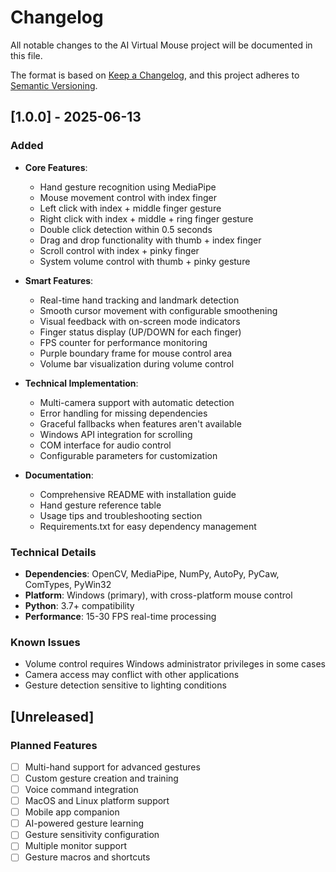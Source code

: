 # Changelog

All notable changes to the AI Virtual Mouse project will be documented in this file.

The format is based on [Keep a Changelog](https://keepachangelog.com/en/1.0.0/),
and this project adheres to [Semantic Versioning](https://semver.org/spec/v2.0.0.html).

## [1.0.0] - 2025-06-13

### Added

- **Core Features**:

  - Hand gesture recognition using MediaPipe
  - Mouse movement control with index finger
  - Left click with index + middle finger gesture
  - Right click with index + middle + ring finger gesture
  - Double click detection within 0.5 seconds
  - Drag and drop functionality with thumb + index finger
  - Scroll control with index + pinky finger
  - System volume control with thumb + pinky gesture

- **Smart Features**:

  - Real-time hand tracking and landmark detection
  - Smooth cursor movement with configurable smoothening
  - Visual feedback with on-screen mode indicators
  - Finger status display (UP/DOWN for each finger)
  - FPS counter for performance monitoring
  - Purple boundary frame for mouse control area
  - Volume bar visualization during volume control

- **Technical Implementation**:

  - Multi-camera support with automatic detection
  - Error handling for missing dependencies
  - Graceful fallbacks when features aren't available
  - Windows API integration for scrolling
  - COM interface for audio control
  - Configurable parameters for customization

- **Documentation**:
  - Comprehensive README with installation guide
  - Hand gesture reference table
  - Usage tips and troubleshooting section
  - Requirements.txt for easy dependency management

### Technical Details

- **Dependencies**: OpenCV, MediaPipe, NumPy, AutoPy, PyCaw, ComTypes, PyWin32
- **Platform**: Windows (primary), with cross-platform mouse control
- **Python**: 3.7+ compatibility
- **Performance**: 15-30 FPS real-time processing

### Known Issues

- Volume control requires Windows administrator privileges in some cases
- Camera access may conflict with other applications
- Gesture detection sensitive to lighting conditions

## [Unreleased]

### Planned Features

- [ ] Multi-hand support for advanced gestures
- [ ] Custom gesture creation and training
- [ ] Voice command integration
- [ ] MacOS and Linux platform support
- [ ] Mobile app companion
- [ ] AI-powered gesture learning
- [ ] Gesture sensitivity configuration
- [ ] Multiple monitor support
- [ ] Gesture macros and shortcuts
